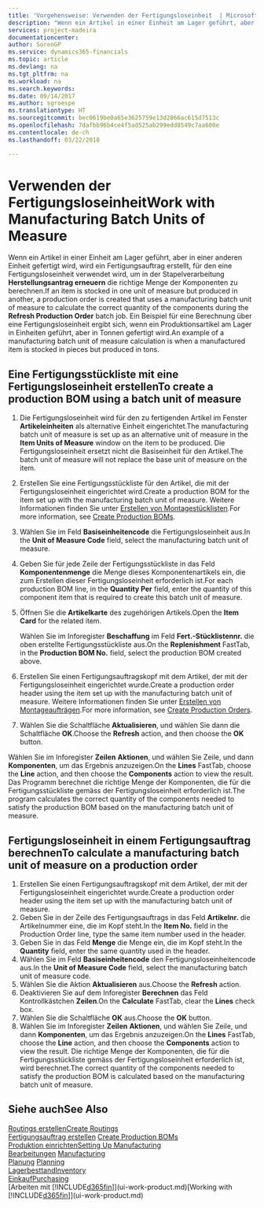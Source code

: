 ```yaml
---
title: 'Vorgehensweise: Verwenden der Fertigungsloseinheit  | Microsoft Docs'
description: "Wenn ein Artikel in einer Einheit am Lager geführt, aber in einer anderen Einheit gefertigt wird, kann ein Fertigungsauftrag erstellt werden, für den eine Fertigungsloseinheit verwendet wird, um in der Stapelverarbeitung  FA berechnen die richtige Menge der Komponenten zu berechnen. Ein Beispiel für eine Berechnung über eine Fertigungsloseinheit ergibt sich, wenn ein Produktionsartikel am Lager in Einheiten geführt, aber in Tonnen gefertigt wird."
services: project-madeira
documentationcenter: 
author: SorenGP
ms.service: dynamics365-financials
ms.topic: article
ms.devlang: na
ms.tgt_pltfrm: na
ms.workload: na
ms.search.keywords: 
ms.date: 09/14/2017
ms.author: sgroespe
ms.translationtype: HT
ms.sourcegitcommit: bec0619be0a65e3625759e13d2866ac615d7513c
ms.openlocfilehash: 7dafbb96b4ce4f5ad525ab299edd8549c7aa600e
ms.contentlocale: de-ch
ms.lasthandoff: 03/22/2018

---
```

# <a name="work-with-manufacturing-batch-units-of-measure"></a><span data-ttu-id="37057-104">Verwenden der Fertigungsloseinheit</span><span class="sxs-lookup"><span data-stu-id="37057-104">Work with Manufacturing Batch Units of Measure</span></span>
<span data-ttu-id="37057-105">Wenn ein Artikel in einer Einheit am Lager geführt, aber in einer anderen Einheit gefertigt wird, wird ein Fertigungsauftrag erstellt, für den eine Fertigungsloseinheit verwendet wird, um in der Stapelverarbeitung **Herstellungsantrag erneuern** die richtige Menge der Komponenten zu berechnen.</span><span class="sxs-lookup"><span data-stu-id="37057-105">If an item is stocked in one unit of measure but produced in another, a production order is created that uses a manufacturing batch unit of measure to calculate the correct quantity of the components during the **Refresh Production Order** batch job.</span></span> <span data-ttu-id="37057-106">Ein Beispiel für eine Berechnung über eine Fertigungsloseinheit ergibt sich, wenn ein Produktionsartikel am Lager in Einheiten geführt, aber in Tonnen gefertigt wird.</span><span class="sxs-lookup"><span data-stu-id="37057-106">An example of a manufacturing batch unit of measure calculation is when a manufactured item is stocked in pieces but produced in tons.</span></span>  

## <a name="to-create-a-production-bom-using-a-batch-unit-of-measure"></a><span data-ttu-id="37057-107">Eine Fertigungsstückliste mit eine Fertigungsloseinheit erstellen</span><span class="sxs-lookup"><span data-stu-id="37057-107">To create a production BOM using a batch unit of measure</span></span>  
1.  <span data-ttu-id="37057-108">Die Fertigungsloseinheit wird für den zu fertigenden Artikel im Fenster **Artikeleinheiten** als alternative Einheit eingerichtet.</span><span class="sxs-lookup"><span data-stu-id="37057-108">The manufacturing batch unit of measure is set up as an alternative unit of measure in the **Item Units of Measure** window on the item to be produced.</span></span> <span data-ttu-id="37057-109">Die Fertigungsloseinheit ersetzt nicht die Basiseinheit für den Artikel.</span><span class="sxs-lookup"><span data-stu-id="37057-109">The batch unit of measure will not replace the base unit of measure on the item.</span></span>  
2.  <span data-ttu-id="37057-110">Erstellen Sie eine Fertigungsstückliste für den Artikel, die mit der Fertigungsloseinheit eingerichtet wird.</span><span class="sxs-lookup"><span data-stu-id="37057-110">Create a production BOM for the item set up with the manufacturing batch unit of measure.</span></span> <span data-ttu-id="37057-111">Weitere Informationen finden Sie unter [Erstellen von Montagestücklisten](production-how-to-create-production-boms.md).</span><span class="sxs-lookup"><span data-stu-id="37057-111">For more information, see [Create Production BOMs](production-how-to-create-production-boms.md).</span></span>  
3.  <span data-ttu-id="37057-112">Wählen Sie im Feld **Basiseinheitencode** die Fertigungsloseinheit aus.</span><span class="sxs-lookup"><span data-stu-id="37057-112">In the **Unit of Measure Code** field, select the manufacturing batch unit of measure.</span></span>  
4.  <span data-ttu-id="37057-113">Geben Sie für jede Zeile der Fertigungsstückliste in das Feld **Komponentenmenge** die Menge dieses Komponentenartikels ein, die zum Erstellen dieser Fertigungsloseinheit erforderlich ist.</span><span class="sxs-lookup"><span data-stu-id="37057-113">For each production BOM line, in the **Quantity Per** field, enter the quantity of this component item that is required to create this batch unit of measure.</span></span>  
5.  <span data-ttu-id="37057-114">Öffnen Sie die  **Artikelkarte** des zugehörigen Artikels.</span><span class="sxs-lookup"><span data-stu-id="37057-114">Open the **Item Card** for the related item.</span></span>  

    <span data-ttu-id="37057-115">Wählen Sie im Inforegister **Beschaffung** im Feld **Fert.-Stücklistennr.** die oben erstellte Fertigungsstückliste aus.</span><span class="sxs-lookup"><span data-stu-id="37057-115">On the **Replenishment** FastTab, in the **Production BOM No.** field, select the production BOM created above.</span></span>  
6.  <span data-ttu-id="37057-116">Erstellen Sie einen Fertigungsauftragskopf mit dem Artikel, der mit der Fertigungsloseinheit eingerichtet wurde.</span><span class="sxs-lookup"><span data-stu-id="37057-116">Create a production order header using the item set up with the manufacturing batch unit of measure.</span></span> <span data-ttu-id="37057-117">Weitere Informationen finden Sie unter [Erstellen von Montageaufträgen](production-how-to-create-production-orders.md).</span><span class="sxs-lookup"><span data-stu-id="37057-117">For more information, see [Create Production Orders](production-how-to-create-production-orders.md).</span></span>  
7.  <span data-ttu-id="37057-118">Wählen Sie die Schaltfläche **Aktualisieren**, und wählen Sie dann die Schaltfläche **OK**.</span><span class="sxs-lookup"><span data-stu-id="37057-118">Choose the **Refresh** action, and then choose  the **OK** button.</span></span>  

<span data-ttu-id="37057-119">Wählen Sie im Inforegister **Zeilen** **Aktionen**, und wählen Sie Zeile, und dann **Komponenten**, um das Ergebnis anzuzeigen.</span><span class="sxs-lookup"><span data-stu-id="37057-119">On the **Lines** FastTab, choose the **Line** action, and then choose the **Components** action to view the result.</span></span> <span data-ttu-id="37057-120">Das Programm berechnet die richtige Menge der Komponenten, die für die Fertigungsstückliste gemäss der Fertigungsloseinheit erforderlich ist.</span><span class="sxs-lookup"><span data-stu-id="37057-120">The program calculates the correct quantity of the components needed to satisfy the production BOM based on the manufacturing batch unit of measure.</span></span>  

## <a name="to-calculate-a-manufacturing-batch-unit-of-measure-on-a-production-order"></a><span data-ttu-id="37057-121">Fertigungsloseinheit in einem Fertigungsauftrag berechnen</span><span class="sxs-lookup"><span data-stu-id="37057-121">To calculate a manufacturing batch unit of measure on a production order</span></span>  
1.  <span data-ttu-id="37057-122">Erstellen Sie einen Fertigungsauftragskopf mit dem Artikel, der mit der Fertigungsloseinheit eingerichtet wurde.</span><span class="sxs-lookup"><span data-stu-id="37057-122">Create a production order header using the item set up with the manufacturing batch unit of measure.</span></span>  
2.  <span data-ttu-id="37057-123">Geben Sie in der Zeile des Fertigungsauftrags in das Feld **Artikelnr.** die Artikelnummer eine, die im Kopf steht.</span><span class="sxs-lookup"><span data-stu-id="37057-123">In the **Item No.** field in the Production Order line, type the same item number used in the header.</span></span>  
3.  <span data-ttu-id="37057-124">Geben Sie in das Feld **Menge** die Menge ein, die im Kopf steht.</span><span class="sxs-lookup"><span data-stu-id="37057-124">In the **Quantity** field, enter the same quantity used in the header.</span></span>  
4.  <span data-ttu-id="37057-125">Wählen Sie im Feld **Basiseinheitencode** den Fertigungsloseinheitencode aus.</span><span class="sxs-lookup"><span data-stu-id="37057-125">In the **Unit of Measure Code** field, select the manufacturing batch unit of measure code.</span></span>  
5.  <span data-ttu-id="37057-126">Wählen Sie die Aktion **Aktualisieren** aus.</span><span class="sxs-lookup"><span data-stu-id="37057-126">Choose the **Refresh** action.</span></span>
6.  <span data-ttu-id="37057-127">Deaktivieren Sie auf dem Inforegister **Berechnen** das Feld Kontrollkästchen **Zeilen**.</span><span class="sxs-lookup"><span data-stu-id="37057-127">On the **Calculate** FastTab, clear the **Lines** check box.</span></span>  
7.  <span data-ttu-id="37057-128">Wählen Sie die Schaltfläche **OK** aus.</span><span class="sxs-lookup"><span data-stu-id="37057-128">Choose the **OK** button.</span></span>  
8.  <span data-ttu-id="37057-129">Wählen Sie im Inforegister **Zeilen** **Aktionen**, und wählen Sie Zeile, und dann **Komponenten**, um das Ergebnis anzuzeigen.</span><span class="sxs-lookup"><span data-stu-id="37057-129">On the **Lines** FastTab, choose the **Line** action, and then choose the **Components** action to view the result.</span></span> <span data-ttu-id="37057-130">Die richtige Menge der Komponenten, die für die Fertigungsstückliste gemäss der Fertigungsloseinheit erforderlich ist, wird berechnet.</span><span class="sxs-lookup"><span data-stu-id="37057-130">The correct quantity of the components needed to satisfy the production BOM is calculated based on the manufacturing batch unit of measure.</span></span>  

## <a name="see-also"></a><span data-ttu-id="37057-131">Siehe auch</span><span class="sxs-lookup"><span data-stu-id="37057-131">See Also</span></span>  
[<span data-ttu-id="37057-132">Routings erstellen</span><span class="sxs-lookup"><span data-stu-id="37057-132">Create Routings</span></span>](production-how-to-create-routings.md)  
<span data-ttu-id="37057-133">[Fertigungsauftrag erstellen](production-how-to-create-production-boms.md)   </span><span class="sxs-lookup"><span data-stu-id="37057-133">[Create Production BOMs](production-how-to-create-production-boms.md)   </span></span>  
[<span data-ttu-id="37057-134">Produktion einrichten</span><span class="sxs-lookup"><span data-stu-id="37057-134">Setting Up Manufacturing</span></span>](production-configure-production-processes.md)  
<span data-ttu-id="37057-135">[Bearbeitungen](production-manage-manufacturing.md)  </span><span class="sxs-lookup"><span data-stu-id="37057-135">[Manufacturing](production-manage-manufacturing.md)  </span></span>  
<span data-ttu-id="37057-136">[Planung](production-planning.md) </span><span class="sxs-lookup"><span data-stu-id="37057-136">[Planning](production-planning.md) </span></span>  
[<span data-ttu-id="37057-137">Lagerbesttand</span><span class="sxs-lookup"><span data-stu-id="37057-137">Inventory</span></span>](inventory-manage-inventory.md)  
[<span data-ttu-id="37057-138">Einkauf</span><span class="sxs-lookup"><span data-stu-id="37057-138">Purchasing</span></span>](purchasing-manage-purchasing.md)  
<span data-ttu-id="37057-139">[Arbeiten mit [!INCLUDE[d365fin](includes/d365fin_md.md)]](ui-work-product.md)</span><span class="sxs-lookup"><span data-stu-id="37057-139">[Working with [!INCLUDE[d365fin](includes/d365fin_md.md)]](ui-work-product.md)</span></span>  

